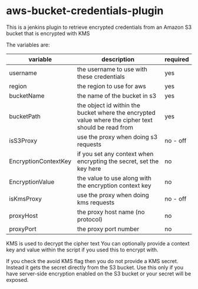 # aws-bucket-credentials-plugin

This is a jenkins plugin to retrieve encrypted credentials from an Amazon S3 bucket that is encrypted with KMS

The variables are:

| variable            | description                                                                                         | required |
|---------------------|-----------------------------------------------------------------------------------------------------|----------|
|username             | the username to use with these credentials                                                          | yes      |
|region               | the region to use for aws                                                                           | yes      | 
|bucketName           | the name of the bucket in s3                                                                        | yes      |
|bucketPath           | the object id within the bucket where the encrypted value where the cipher text should be read from | yes      |
|isS3Proxy            | use the proxy when doing s3 requests                                                                | no - off |
|EncryptionContextKey | if you set any context when encrypting the secret, set the key here                                 | no       |
|EncryptionValue      | the value to use along with the encryption context key                                              | no       |
|isKmsProxy           | use the proxy when doing kms requests                                                               | no - off |
|proxyHost            | the proxy host name (no protocol)                                                                   | no       |
|proxyPort            | the proxy port number                                                                               | no       |

KMS is used to decrypt the cipher text
You can optionally provide a context key and value within the script if you used this to encrypt with.

If you check the avoid KMS flag then you do not provide a KMS secret. Instead it gets the secret directly from the S3 bucket.
Use this only if you have server-side encryption enabled on the S3 bucket or your secret will be exposed.
